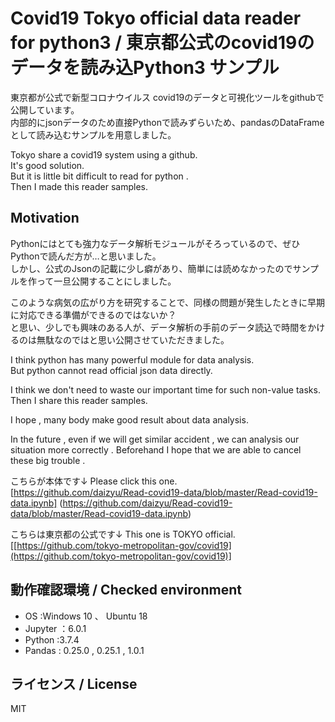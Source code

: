 # Covid19 Tokyo official data reader for python3 / 東京都公式のcovid19のデータを読み込Python3 サンプル  


東京都が公式で新型コロナウイルス covid19のデータと可視化ツールをgithubで公開しています。  
内部的にjsonデータのため直接Pythonで読みずらいため、pandasのDataFrameとして読み込むサンプルを用意しました。  

Tokyo share a covid19 system using a github.  
It's good solution.  
But it is little bit difficult to read for python .    
Then I made this reader samples.  

## Motivation
Pythonにはとても強力なデータ解析モジュールがそろっているので、ぜひPythonで読んだ方が…と思いました。  
しかし、公式のJsonの記載に少し癖があり、簡単には読めなかったのでサンプルを作って一旦公開することにしました。  

このような病気の広がり方を研究することで、同様の問題が発生したときに早期に対応できる準備ができるのではないか？  
と思い、少しでも興味のある人が、データ解析の手前のデータ読込で時間をかけるのは無駄なのではと思い公開させていただきました。  

I think python has many powerful module for data analysis.  
But python cannot read official json data directly.  

I think we don't need to waste our important time for such non-value tasks.  
Then I share this reader samples.  

I hope , many body make good result about data analysis.  

In the future , even if we will get similar accident , we can analysis our situation more correctly .   Beforehand  I hope that we are able to cancel these big trouble  .  

こちらが本体です↓ Please click this one.  
[https://github.com/daizyu/Read-covid19-data/blob/master/Read-covid19-data.ipynb]  (https://github.com/daizyu/Read-covid19-data/blob/master/Read-covid19-data.ipynb)  

こちらは東京都の公式です↓ This one is TOKYO official.  
[[https://github.com/tokyo-metropolitan-gov/covid19](https://github.com/tokyo-metropolitan-gov/covid19)]  

## 動作確認環境 / Checked environment  
-   OS :Windows 10 、 Ubuntu 18  
-   Jupyter ：6.0.1
-   Python :3.7.4
-   Pandas : 0.25.0 , 0.25.1 , 1.0.1

## ライセンス / License
MIT